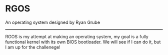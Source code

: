 # RGOS
An operating system designed by Ryan Grube

---

RGOS is my attempt at making an operating system, my goal is a fully functional kernel with its own BIOS bootloader. We will see if I can do it, but I am up for the challenege!